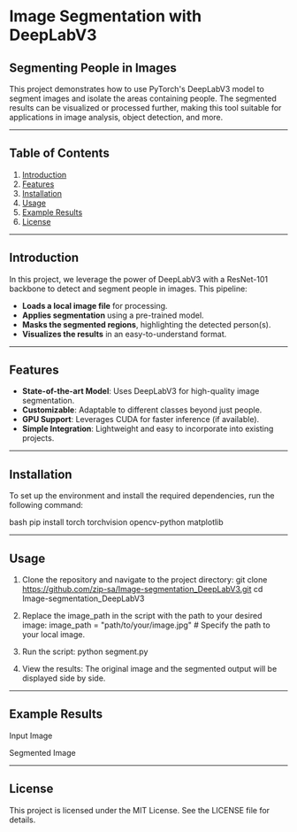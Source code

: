 # Image Segmentation with DeepLabV3

## Segmenting People in Images

This project demonstrates how to use PyTorch's DeepLabV3 model to segment images and isolate the areas containing people. The segmented results can be visualized or processed further, making this tool suitable for applications in image analysis, object detection, and more.

---

## Table of Contents

1. [Introduction](#introduction)
2. [Features](#features)
3. [Installation](#installation)
4. [Usage](#usage)
5. [Example Results](#example-results)
6. [License](#license)

---

## Introduction

In this project, we leverage the power of DeepLabV3 with a ResNet-101 backbone to detect and segment people in images. This pipeline:

- **Loads a local image file** for processing.
- **Applies segmentation** using a pre-trained model.
- **Masks the segmented regions**, highlighting the detected person(s).
- **Visualizes the results** in an easy-to-understand format.

---

## Features

- **State-of-the-art Model**: Uses DeepLabV3 for high-quality image segmentation.
- **Customizable**: Adaptable to different classes beyond just people.
- **GPU Support**: Leverages CUDA for faster inference (if available).
- **Simple Integration**: Lightweight and easy to incorporate into existing projects.

---

## Installation

To set up the environment and install the required dependencies, run the following command:

bash
pip install torch torchvision opencv-python matplotlib

---

## Usage
1. Clone the repository and navigate to the project directory:
git clone https://github.com/zip-sa/Image-segmentation_DeepLabV3.git
cd Image-segmentation_DeepLabV3

2. Replace the image_path in the script with the path to your desired image:
image_path = "path/to/your/image.jpg"  # Specify the path to your local image.

3. Run the script:
python segment.py

4. View the results:
The original image and the segmented output will be displayed side by side.

---

## Example Results

Input Image

Segmented Image

---

## License
This project is licensed under the MIT License. See the LICENSE file for details.
